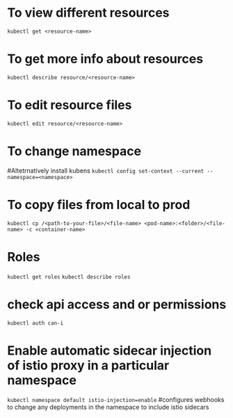 # To view different resources 
`kubectl get <resource-name>`

# To get more info about resources
`kubectl describe resource/<resource-name>`

# To edit resource files
`kubectl edit resource/<resource-name>`

# To change namespace
#Altetrnatively install kubens
`kubectl config set-context --current --namespace=<namespace>`

# To copy files from local to prod
`kubectl cp /<path-to-your-file>/<file-name> <pod-name>:<folder>/<file-name> -c <container-name> `

# Roles
`kubectl get roles`
`kubectl describe roles`

# check api access and or permissions
`kubectl auth can-i`

# Enable automatic sidecar injection of istio proxy in a particular namespace
`kubectl namespace default istio-injection=enable` 
#configures webhooks to change any deployments in the namespace to include istio sidecars